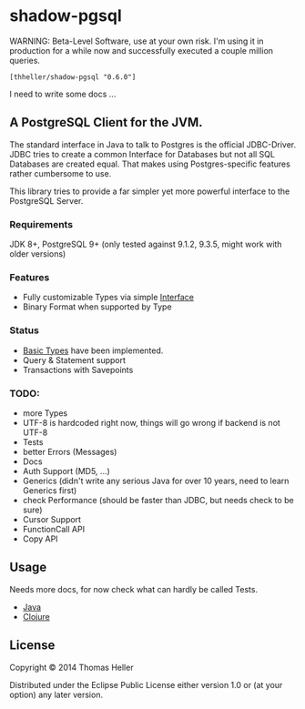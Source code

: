 # shadow-pgsql

WARNING: Beta-Level Software, use at your own risk. I'm using it in production for a while now and successfully executed a couple million queries.

```
[thheller/shadow-pgsql "0.6.0"]
```

I need to write some docs ...

## A PostgreSQL Client for the JVM.

The standard interface in Java to talk to Postgres is the official JDBC-Driver. JDBC tries to
create a common Interface for Databases but not all SQL Databases are created equal. That
makes using Postgres-specific features rather cumbersome to use.

This library tries to provide a far simpler yet more powerful interface to the PostgreSQL Server.

### Requirements

JDK 8+, PostgreSQL 9+ (only tested against 9.1.2, 9.3.5, might work with older versions)

### Features

- Fully customizable Types via simple [Interface](https://github.com/thheller/shadow-pgsql/blob/master/src/java/shadow/pgsql/TypeHandler.java)
- Binary Format when supported by Type

### Status

- [Basic Types](https://github.com/thheller/shadow-pgsql/tree/master/src/java/shadow/pgsql/types) have been implemented.
- Query & Statement support
- Transactions with Savepoints

### TODO:

- more Types
- UTF-8 is hardcoded right now, things will go wrong if backend is not UTF-8
- Tests
- better Errors (Messages)
- Docs
- Auth Support (MD5, ...)
- Generics (didn't write any serious Java for over 10 years, need to learn Generics first)
- check Performance (should be faster than JDBC, but needs check to be sure)
- Cursor Support
- FunctionCall API
- Copy API

## Usage

Needs more docs, for now check what can hardly be called Tests.

- [Java](https://github.com/thheller/shadow-pgsql/blob/master/test/shadow/pgsql/BasicTest.java)
- [Clojure](https://github.com/thheller/shadow-pgsql/blob/master/test/shadow/pgsql_test.clj)

## License

Copyright © 2014 Thomas Heller

Distributed under the Eclipse Public License either version 1.0 or (at
your option) any later version.
